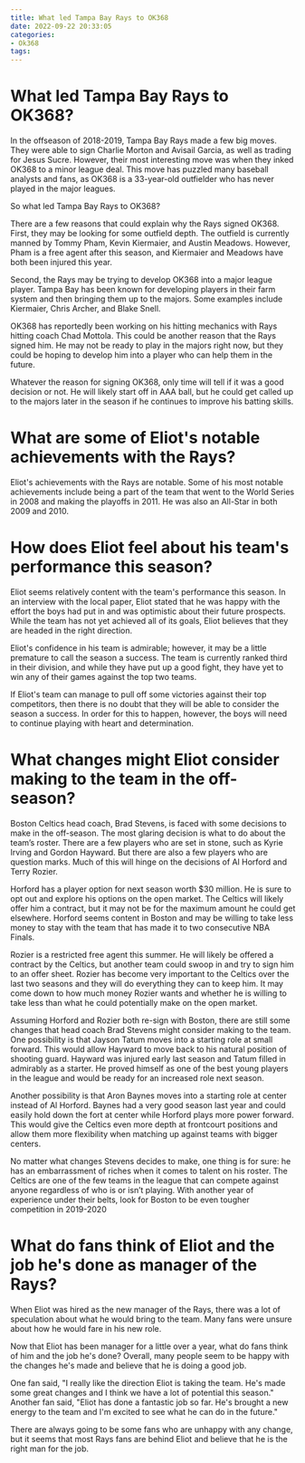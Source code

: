 ```yaml
---
title: What led Tampa Bay Rays to OK368
date: 2022-09-22 20:33:05
categories:
- Ok368
tags:
---
```



#  What led Tampa Bay Rays to OK368?

In the offseason of 2018-2019, Tampa Bay Rays made a few big moves. They were able to sign Charlie Morton and Avisail Garcia, as well as trading for Jesus Sucre. However, their most interesting move was when they inked OK368 to a minor league deal. This move has puzzled many baseball analysts and fans, as OK368 is a 33-year-old outfielder who has never played in the major leagues.

So what led Tampa Bay Rays to OK368?

There are a few reasons that could explain why the Rays signed OK368. First, they may be looking for some outfield depth. The outfield is currently manned by Tommy Pham, Kevin Kiermaier, and Austin Meadows. However, Pham is a free agent after this season, and Kiermaier and Meadows have both been injured this year.

Second, the Rays may be trying to develop OK368 into a major league player. Tampa Bay has been known for developing players in their farm system and then bringing them up to the majors. Some examples include Kiermaier, Chris Archer, and Blake Snell.

OK368 has reportedly been working on his hitting mechanics with Rays hitting coach Chad Mottola. This could be another reason that the Rays signed him. He may not be ready to play in the majors right now, but they could be hoping to develop him into a player who can help them in the future.

Whatever the reason for signing OK368, only time will tell if it was a good decision or not. He will likely start off in AAA ball, but he could get called up to the majors later in the season if he continues to improve his batting skills.

#  What are some of Eliot's notable achievements with the Rays?

Eliot's achievements with the Rays are notable. Some of his most notable achievements include being a part of the team that went to the World Series in 2008 and making the playoffs in 2011. He was also an All-Star in both 2009 and 2010.

#  How does Eliot feel about his team's performance this season?

Eliot seems relatively content with the team's performance this season. In an interview with the local paper, Eliot stated that he was happy with the effort the boys had put in and was optimistic about their future prospects. While the team has not yet achieved all of its goals, Eliot believes that they are headed in the right direction.

Eliot's confidence in his team is admirable; however, it may be a little premature to call the season a success. The team is currently ranked third in their division, and while they have put up a good fight, they have yet to win any of their games against the top two teams.

If Eliot's team can manage to pull off some victories against their top competitors, then there is no doubt that they will be able to consider the season a success. In order for this to happen, however, the boys will need to continue playing with heart and determination.

#  What changes might Eliot consider making to the team in the off-season?

Boston Celtics head coach, Brad Stevens, is faced with some decisions to make in the off-season. The most glaring decision is what to do about the team’s roster. There are a few players who are set in stone, such as Kyrie Irving and Gordon Hayward. But there are also a few players who are question marks. Much of this will hinge on the decisions of Al Horford and Terry Rozier.

Horford has a player option for next season worth $30 million. He is sure to opt out and explore his options on the open market. The Celtics will likely offer him a contract, but it may not be for the maximum amount he could get elsewhere. Horford seems content in Boston and may be willing to take less money to stay with the team that has made it to two consecutive NBA Finals.

Rozier is a restricted free agent this summer. He will likely be offered a contract by the Celtics, but another team could swoop in and try to sign him to an offer sheet. Rozier has become very important to the Celtics over the last two seasons and they will do everything they can to keep him. It may come down to how much money Rozier wants and whether he is willing to take less than what he could potentially make on the open market.

Assuming Horford and Rozier both re-sign with Boston, there are still some changes that head coach Brad Stevens might consider making to the team. One possibility is that Jayson Tatum moves into a starting role at small forward. This would allow Hayward to move back to his natural position of shooting guard. Hayward was injured early last season and Tatum filled in admirably as a starter. He proved himself as one of the best young players in the league and would be ready for an increased role next season.

Another possibility is that Aron Baynes moves into a starting role at center instead of Al Horford. Baynes had a very good season last year and could easily hold down the fort at center while Horford plays more power forward. This would give the Celtics even more depth at frontcourt positions and allow them more flexibility when matching up against teams with bigger centers.

No matter what changes Stevens decides to make, one thing is for sure: he has an embarrassment of riches when it comes to talent on his roster. The Celtics are one of the few teams in the league that can compete against anyone regardless of who is or isn’t playing. With another year of experience under their belts, look for Boston to be even tougher competition in 2019-2020

#  What do fans think of Eliot and the job he's done as manager of the Rays?

When Eliot was hired as the new manager of the Rays, there was a lot of speculation about what he would bring to the team. Many fans were unsure about how he would fare in his new role.

Now that Eliot has been manager for a little over a year, what do fans think of him and the job he's done? Overall, many people seem to be happy with the changes he's made and believe that he is doing a good job.

One fan said, "I really like the direction Eliot is taking the team. He's made some great changes and I think we have a lot of potential this season." Another fan said, "Eliot has done a fantastic job so far. He's brought a new energy to the team and I'm excited to see what he can do in the future."

There are always going to be some fans who are unhappy with any change, but it seems that most Rays fans are behind Eliot and believe that he is the right man for the job.